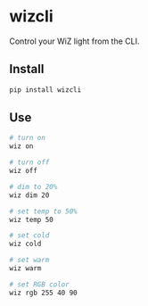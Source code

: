 # wizcli

Control your WiZ light from the CLI.

## Install

```bash
pip install wizcli
```
## Use

```bash
# turn on
wiz on

# turn off
wiz off

# dim to 20%
wiz dim 20

# set temp to 50%
wiz temp 50

# set cold
wiz cold

# set warm
wiz warm

# set RGB color
wiz rgb 255 40 90
```
